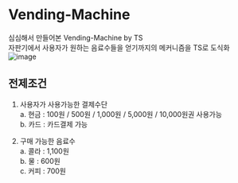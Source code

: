 # Vending-Machine

심심해서 만들어본 Vending-Machine by TS <br />
자판기에서 사용자가 원하는 음료수들을 얻기까지의 메커니즘을 TS로 도식화 <br />
![image](https://user-images.githubusercontent.com/81504356/157370464-308f2288-2718-402b-94b0-0775f1a6ac52.png)
## 전제조건

1. 사용자가 사용가능한 결제수단 <br />
   a. 현금 : 100원 / 500원 / 1,000원 / 5,000원 / 10,000원권 사용가능 <br />
   b. 카드 : 카드결제 가능 <br />

2. 구매 가능한 음료수 <br />
   a. 콜라 : 1,100원 <br />
   b. 물 : 600원 <br />
   c. 커피 : 700원 <br />
